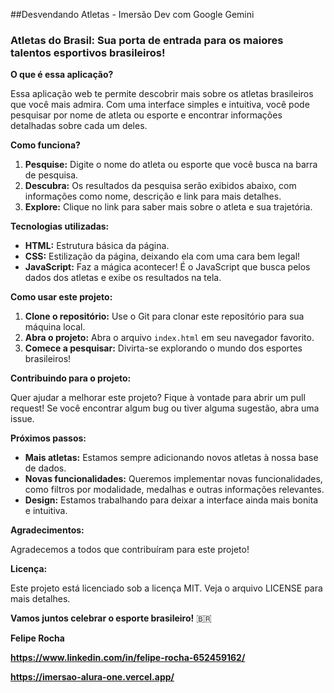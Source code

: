 ##Desvendando Atletas - Imersão Dev com Google Gemini

### **Atletas do Brasil: Sua porta de entrada para os maiores talentos esportivos brasileiros!**

**O que é essa aplicação?**

Essa aplicação web te permite descobrir mais sobre os atletas brasileiros que você mais admira. Com uma interface simples e intuitiva, você pode pesquisar por nome de atleta ou esporte e encontrar informações detalhadas sobre cada um deles.

**Como funciona?**

1. **Pesquise:** Digite o nome do atleta ou esporte que você busca na barra de pesquisa.
2. **Descubra:** Os resultados da pesquisa serão exibidos abaixo, com informações como nome, descrição e link para mais detalhes.
3. **Explore:** Clique no link para saber mais sobre o atleta e sua trajetória.

**Tecnologias utilizadas:**

* **HTML:** Estrutura básica da página.
* **CSS:** Estilização da página, deixando ela com uma cara bem legal!
* **JavaScript:** Faz a mágica acontecer! É o JavaScript que busca pelos dados dos atletas e exibe os resultados na tela.

**Como usar este projeto:**

1. **Clone o repositório:** Use o Git para clonar este repositório para sua máquina local.
2. **Abra o projeto:** Abra o arquivo `index.html` em seu navegador favorito.
3. **Comece a pesquisar:** Divirta-se explorando o mundo dos esportes brasileiros!

**Contribuindo para o projeto:**

Quer ajudar a melhorar este projeto? Fique à vontade para abrir um pull request! Se você encontrar algum bug ou tiver alguma sugestão, abra uma issue.

**Próximos passos:**

* **Mais atletas:** Estamos sempre adicionando novos atletas à nossa base de dados.
* **Novas funcionalidades:** Queremos implementar novas funcionalidades, como filtros por modalidade, medalhas e outras informações relevantes.
* **Design:** Estamos trabalhando para deixar a interface ainda mais bonita e intuitiva.

**Agradecimentos:**

Agradecemos a todos que contribuíram para este projeto!

**Licença:**

Este projeto está licenciado sob a licença MIT. Veja o arquivo LICENSE para mais detalhes.

**Vamos juntos celebrar o esporte brasileiro!** 🇧🇷

**Felipe Rocha**

**https://www.linkedin.com/in/felipe-rocha-652459162/**

**https://imersao-alura-one.vercel.app/**
